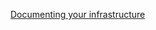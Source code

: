 [Documenting your infrastructure](https://www.reddit.com/r/aws/comments/dxmkci/how_do_you_document_your_infrastructure/)